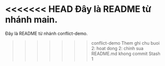 <<<<<<< HEAD
Đây là README từ nhánh main.
=======
Đây là README từ nhánh conflict-demo.
>>>>>>> conflict-demo
Them ghi chu buoi 2: hoat dong 2: chinh sua README.md khong commit
Stash 1
